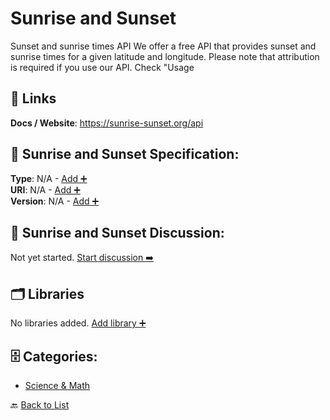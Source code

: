 # Sunrise and Sunset

Sunset and sunrise times API We offer a free API that provides sunset and sunrise times for a given latitude and longitude. Please note that attribution is required if you use our API. Check "Usage

##  🔗 Links
**Docs / Website**: https://sunrise-sunset.org/api

## 🧬 Sunrise and Sunset Specification:
**Type**: N/A - [Add ➕](https://github.com/apis-list/apis-list/edit/main/apis.yaml#18638)  
**URI**: N/A - [Add ➕](https://github.com/apis-list/apis-list/edit/main/apis.yaml#18638)  
**Version**: N/A - [Add ➕](https://github.com/apis-list/apis-list/edit/main/apis.yaml#18638)

## 💬 Sunrise and Sunset Discussion:
Not yet started. [Start discussion ➡️](https://github.com/apis-list/apis-list/discussions/new)

## 🗂️ Libraries

No libraries added. [Add library ➕](https://github.com/apis-list/apis-list/edit/main/apis.yaml#18638)    


## 🗄️ Categories:
- [Science & Math](https://github.com/apis-list/apis-list#science--math-)

🔙  [Back to List](https://github.com/apis-list/apis-list)

